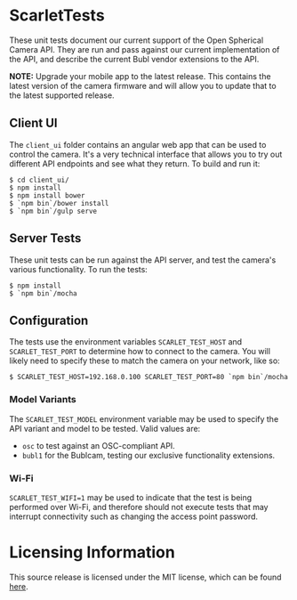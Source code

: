 # ScarletTests

These unit tests document our current support of the Open Spherical Camera API.
They are run and pass against our current implementation of the API, and
describe the current Bubl vendor extensions to the API.

**NOTE:** Upgrade your mobile app to the latest release. This contains the
latest version of the camera firmware and will allow you to update that to the
latest supported release.

## Client UI

The `client_ui` folder contains an angular web app that can be used to control
the camera. It's a very technical interface that allows you to try out different
API endpoints and see what they return. To build and run it:

    $ cd client_ui/
    $ npm install
    $ npm install bower
    $ `npm bin`/bower install
    $ `npm bin`/gulp serve


## Server Tests

These unit tests can be run against the API server, and test the camera's
various functionality. To run the tests:

    $ npm install
    $ `npm bin`/mocha


## Configuration

The tests use the environment variables `SCARLET_TEST_HOST` and
`SCARLET_TEST_PORT` to determine how to connect to the camera. You will likely
need to specify these to match the camera on your network, like so:

    $ SCARLET_TEST_HOST=192.168.0.100 SCARLET_TEST_PORT=80 `npm bin`/mocha

### Model Variants

The `SCARLET_TEST_MODEL` environment variable may be used to specify the API
variant and model to be tested. Valid values are:

- `osc` to test against an OSC-compliant API.
- `bubl1` for the Bublcam, testing our exclusive functionality extensions.

### Wi-Fi

`SCARLET_TEST_WIFI=1` may be used to indicate that the test is being performed
over Wi-Fi, and therefore should not execute tests that may interrupt
connectivity such as changing the access point password.

# Licensing Information

This source release is licensed under the MIT license, which can be found
[here](COPYING).

